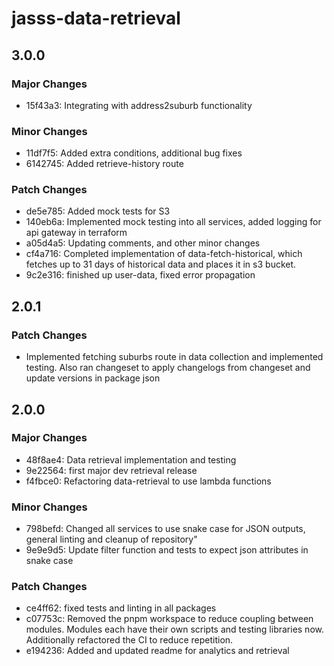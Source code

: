 # jasss-data-retrieval

## 3.0.0

### Major Changes

- 15f43a3: Integrating with address2suburb functionality

### Minor Changes

- 11df7f5: Added extra conditions, additional bug fixes
- 6142745: Added retrieve-history route

### Patch Changes

- de5e785: Added mock tests for S3
- 140eb6a: Implemented mock testing into all services, added logging for api gateway in terraform
- a05d4a5: Updating comments, and other minor changes
- cf4a716: Completed implementation of data-fetch-historical, which fetches up to 31 days of historical data and places it in s3 bucket.
- 9c2e316: finished up user-data, fixed error propagation

## 2.0.1

### Patch Changes

- Implemented fetching suburbs route in data collection and implemented testing. Also ran changeset to apply changelogs from changeset and update versions in package json

## 2.0.0

### Major Changes

- 48f8ae4: Data retrieval implementation and testing
- 9e22564: first major dev retrieval release
- f4fbce0: Refactoring data-retrieval to use lambda functions

### Minor Changes

- 798befd: Changed all services to use snake case for JSON outputs, general linting and cleanup of repository"
- 9e9e9d5: Update filter function and tests to expect json attributes in snake case

### Patch Changes

- ce4ff62: fixed tests and linting in all packages
- c07753c: Removed the pnpm workspace to reduce coupling between modules. Modules each have their own scripts and testing libraries now. Additionally refactored the CI to reduce repetition.
- e194236: Added and updated readme for analytics and retrieval
